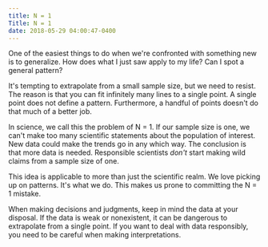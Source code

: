 ```yaml
---
title: N = 1
Title: N = 1
date: 2018-05-29 04:00:47-0400
---
```


One of the easiest things to do when we're confronted with something new is to generalize. How does what I just saw apply to my life? Can I spot a general pattern?

It's tempting to extrapolate from a small sample size, but we need to resist. The reason is that you can fit infinitely many lines to a single point. A single point does not define a pattern. Furthermore, a handful of points doesn't do that much of a better job.

In science, we call this the problem of N = 1. If our sample size is one, we can't make too many scientific statements about the population of interest. New data could make the trends go in any which way. The conclusion is that more data is needed. Responsible scientists *don't* start making wild claims from a sample size of one.

This idea is applicable to more than just the scientific realm. We love picking up on patterns. It's what we do. This makes us prone to committing the N = 1 mistake.

When making decisions and judgments, keep in mind the data at your disposal. If the data is weak or nonexistent, it can be dangerous to extrapolate from a single point. If you want to deal with data responsibly, you need to be careful when making interpretations.
